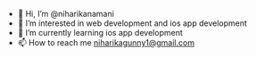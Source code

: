 - 👋 Hi, I’m @niharikanamani
- 👀 I’m interested in web development and ios app development
- 🌱 I’m currently learning ios app development
- 📫 How to reach me niharikagunny1@gmail.com

<!---
niharikanamani/niharikanamani is a ✨ special ✨ repository because its `README.md` (this file) appears on your GitHub profile.
You can click the Preview link to take a look at your changes.
--->
